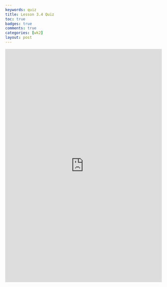 ```yaml
---
keywords: quiz
title: Lesson 3.4 Quiz
toc: true 
badges: true
comments: true
categories: [wk2]
layout: post
---
```


<iframe frameborder="0" width="100%" height="750px" src="https://replit.com/@MatiDanish/APCSP34Quiz?embed=true"></iframe>
